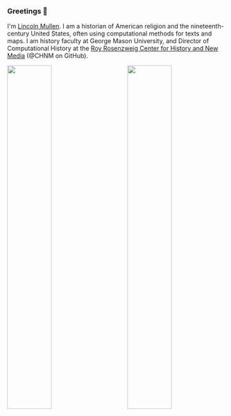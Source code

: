 ### Greetings 🚀

I'm [Lincoln Mullen](https://lincolnmullen.com). I am a historian of American religion and the nineteenth-century United States, often using computational methods for texts and maps. I am history faculty at George Mason University, and Director of Computational History at the [Roy Rosenzweig Center for History and New Media](https://rrchnm.org/) (@CHNM on GitHub).

<img align="left" width="45%" src="https://github-readme-stats.vercel.app/api?username=lmullen&count_private=true&show_icons=true&hide_rank=true&include_all_commits=true">

<img align="right" width="45%" src="https://github-readme-stats.vercel.app/api/top-langs/?username=lmullen&hide=html,css,tex,vim%20script,rich%20text%20format&langs_count=10&layout=compact">

